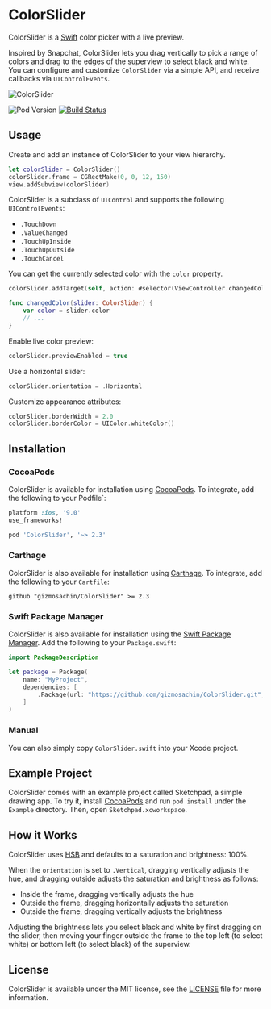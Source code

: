 # ColorSlider

ColorSlider is a [Swift](https://developer.apple.com/swift/) color picker with a live preview.

Inspired by Snapchat, ColorSlider lets you drag vertically to pick a range of colors and drag to the edges of the superview to select black and white. You can configure and customize `ColorSlider` via a simple API, and receive callbacks via `UIControlEvents`.

![ColorSlider](https://raw.githubusercontent.com/gizmosachin/ColorSlider/master/ColorSlider.gif)

![Pod Version](https://img.shields.io/cocoapods/v/ColorSlider.svg) [![Build Status](https://travis-ci.org/gizmosachin/ColorSlider.svg?branch=master)](https://travis-ci.org/gizmosachin/ColorSlider)


## Usage

Create and add an instance of  ColorSlider to your view hierarchy.

``` Swift
let colorSlider = ColorSlider()
colorSlider.frame = CGRectMake(0, 0, 12, 150)
view.addSubview(colorSlider)
```

ColorSlider is a subclass of `UIControl` and supports the following `UIControlEvents`:

- `.TouchDown`
- `.ValueChanged`
- `.TouchUpInside`
- `.TouchUpOutside`
- `.TouchCancel`

You can get the currently selected color with the `color` property.

``` Swift
colorSlider.addTarget(self, action: #selector(ViewController.changedColor(_:)), forControlEvents: .ValueChanged)

func changedColor(slider: ColorSlider) {
    var color = slider.color
    // ...
}
```

Enable live color preview:

``` swift
colorSlider.previewEnabled = true
```

Use a horizontal slider:

```swift
colorSlider.orientation = .Horizontal
```

Customize appearance attributes:

``` Swift
colorSlider.borderWidth = 2.0
colorSlider.borderColor = UIColor.whiteColor()
```

## Installation

### CocoaPods

ColorSlider is available for installation using [CocoaPods](http://cocoapods.org/). To integrate, add the following to your Podfile`:

``` ruby
platform :ios, '9.0'
use_frameworks!

pod 'ColorSlider', '~> 2.3'
```

### Carthage

ColorSlider  is also available for installation using [Carthage](https://github.com/Carthage/Carthage). To integrate, add the following to your `Cartfile`:

``` odgl
github "gizmosachin/ColorSlider" >= 2.3
```

### Swift Package Manager

ColorSlider is also available for installation using the [Swift Package Manager](https://swift.org/package-manager/). Add the following to your `Package.swift`:

``` swift
import PackageDescription

let package = Package(
    name: "MyProject",
    dependencies: [
        .Package(url: "https://github.com/gizmosachin/ColorSlider.git", majorVersion: 0),
    ]
)
```

### Manual

You can also simply copy  `ColorSlider.swift`  into your Xcode project.

## Example Project

ColorSlider comes with an example project called Sketchpad, a simple drawing app. To try it, install [CocoaPods](http://cocoapods.org/) and run `pod install` under the `Example` directory. Then, open `Sketchpad.xcworkspace`.

## How it Works

ColorSlider uses [HSB](https://en.wikipedia.org/wiki/HSB) and defaults to a saturation and brightness: 100%. 

When the `orientation` is set to `.Vertical`, dragging vertically adjusts the hue, and dragging outside adjusts the saturation and brightness as follows:

- Inside the frame, dragging vertically adjusts the hue
- Outside the frame, dragging horizontally adjusts the saturation
- Outside the frame, dragging vertically adjusts the brightness

Adjusting the brightness lets you select black and white by first dragging on the slider, then moving your finger outside the frame to the top left (to select white) or bottom left (to select black) of the superview.

## License

ColorSlider is available under the MIT license, see the [LICENSE](https://github.com/gizmosachin/ColorSlider/blob/master/LICENSE) file for more information.